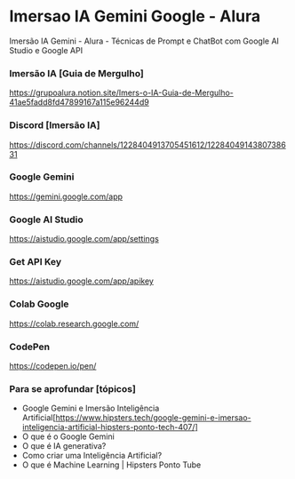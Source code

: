 # Imersao IA Gemini Google - Alura
Imersão IA Gemini - Alura - Técnicas de Prompt e ChatBot com Google AI Studio e Google API

### Imersão IA [Guia de Mergulho]
https://grupoalura.notion.site/Imers-o-IA-Guia-de-Mergulho-41ae5fadd8fd47899167a115e96244d9

### Discord [Imersão IA]
https://discord.com/channels/1228404913705451612/1228404914380738631

### Google Gemini
https://gemini.google.com/app

### Google AI Studio
https://aistudio.google.com/app/settings

### Get API Key
https://aistudio.google.com/app/apikey

### Colab Google
https://colab.research.google.com/

### CodePen
https://codepen.io/pen/

### Para se aprofundar [tópicos]
- Google Gemini e Imersão Inteligência Artificial[https://www.hipsters.tech/google-gemini-e-imersao-inteligencia-artificial-hipsters-ponto-tech-407/]
- O que é o Google Gemini
- O que é IA generativa?
- Como criar uma Inteligência Artificial?
- O que é Machine Learning | Hipsters Ponto Tube
